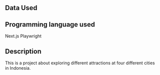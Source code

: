 ## Data Used


## Programming language used

Next.js 
Playwright

## Description

This is a project about exploring different attractions at four different cities in Indonesia.